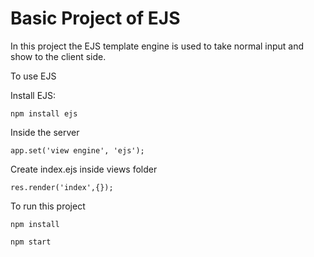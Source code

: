 # Basic Project of EJS
In this project the EJS template engine is used to take normal input and show to the client side. 

To use EJS

Install EJS:

`npm install ejs`

Inside the server

`app.set('view engine', 'ejs');`

Create index.ejs inside views folder

`res.render('index',{});`

To run this project

`npm install`
 
 `npm start`
